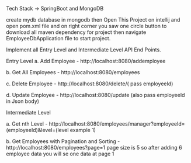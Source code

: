 Tech Stack -> SpringBoot and MongoDB


create mydb database in mongodb then
Open This Project on intellij and open pom.xml file and on right corner you saw one circle 
button to download all maven dependency for project then navigate EmployeeDbApplication file
to start project.


Implement all Entry Level and Intermediate Level API End Points.

Entry Level
a. Add Employee -  http://localhost:8080/addemployee

b. Get All Employees - http://localhost:8080/employees

c. Delete Employee  - http://localhost:8080/delete/( pass employeeId)

d. Update Employee - http://localhost:8080/update  (also pass employeeId in Json body)

Intermediate Level

a. Get nth Level - http://localhost:8080/employees/manager?employeeId=(employeeId)&level=(level example 1)

b. Get Employees with Pagination and Sorting - http://localhost:8080/employees?page=1
page size is 5 so after adding 6 employee data you will se one data at page 1
